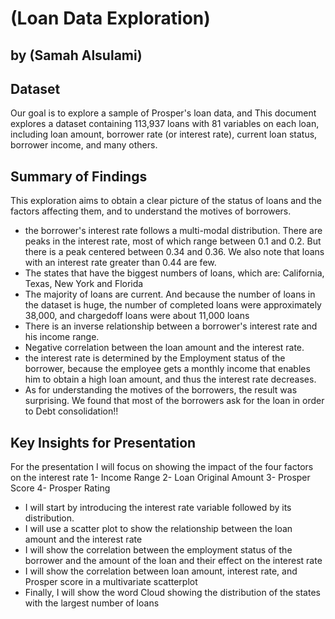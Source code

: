 # (Loan Data Exploration)
## by (Samah Alsulami)


## Dataset

Our goal is to explore a sample of Prosper's loan data, and This document explores a dataset containing 113,937 loans with 81 variables on each loan, including loan amount, borrower rate (or interest rate), current loan status, borrower income, and many others.


## Summary of Findings

This exploration aims to obtain a clear picture of the status of loans and the factors affecting them, and to understand the motives of borrowers. 
- the borrower's interest rate follows a multi-modal distribution. There are peaks in the interest rate, most of which range between 0.1 and 0.2. But there is a peak centered between 0.34 and 0.36. We also note that loans with an interest rate greater than 0.44 are few.
- The states that have the biggest numbers of loans, which are: California, Texas, New York and Florida
- The majority of loans are current. And because the number of loans in the dataset is huge, the number of completed loans were approximately 38,000, and chargedoff loans were about 11,000 loans
- There is an inverse relationship between a borrower's interest rate and his income range.
- Negative correlation between the loan amount and the interest rate.
- the interest rate is determined by the Employment status of the borrower, because the employee gets a monthly income that enables him to obtain a high loan amount, and thus the interest rate decreases.
- As for understanding the motives of the borrowers, the result was surprising. We found that most of the borrowers ask for the loan in order to Debt consolidation!!




## Key Insights for Presentation

For the presentation I will focus on showing the impact of the four factors on the interest rate
1- Income Range   2- Loan Original Amount   3- Prosper Score   4- Prosper Rating
- I will start by introducing the interest rate variable followed by its distribution.
- I will use a scatter plot to show the relationship between the loan amount and the interest rate
- I will show the correlation between the employment status of the borrower and the amount of the loan and their effect on the interest rate
-  I will show the correlation between loan amount, interest rate, and Prosper score in a multivariate scatterplot
- Finally, I will show the word Cloud showing the distribution of the states with the largest number of loans